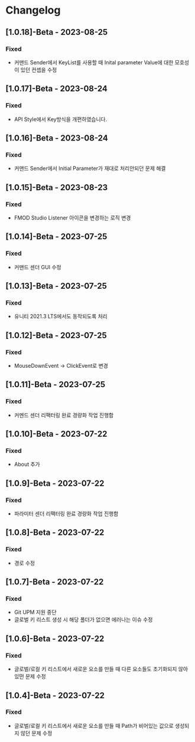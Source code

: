 # Changelog
## [1.0.18]-Beta - 2023-08-25
### Fixed
- 커맨드 Sender에서 KeyList를 사용할 때 Inital parameter Value에 대한 모호성이 있던 컨셉을 수정

## [1.0.17]-Beta - 2023-08-24
### Fixed
- API Style에서 Key방식을 개편하였습니다.

## [1.0.16]-Beta - 2023-08-24
### Fixed
- 커맨드 Sender에서 Initial Parameter가 재대로 처리안되던 문제 해결

## [1.0.15]-Beta - 2023-08-23
### Fixed
- FMOD Studio Listener 아이콘을 변경하는 로직 변경

## [1.0.14]-Beta - 2023-07-25
### Fixed
- 커맨드 센더 GUI 수정

## [1.0.13]-Beta - 2023-07-25
### Fixed
- 유니티 2021.3 LTS에서도 동작되도록 처리

## [1.0.12]-Beta - 2023-07-25
### Fixed
- MouseDownEvent -> ClickEvent로 변경

## [1.0.11]-Beta - 2023-07-25
### Fixed
- 커멘드 센더 리팩터링 완료 경량화 작업 진행함

## [1.0.10]-Beta - 2023-07-22
### Fixed
- About 추가

## [1.0.9]-Beta - 2023-07-22
### Fixed
- 파라미터 센더 리팩터링 완료 경량화 작업 진행함

## [1.0.8]-Beta - 2023-07-22
### Fixed
- 경로 수정

## [1.0.7]-Beta - 2023-07-22
### Fixed
- Git UPM 지원 중단
- 글로벌 키 리스트 생성 시 해당 폴더가 없으면 에러나는 이슈 수정

## [1.0.6]-Beta - 2023-07-22
### Fixed
- 글로벌/로컬 키 리스트에서 새로운 요소를 만들 때 다른 요소들도 초기화되지 않아있떤 문제 수정

## [1.0.4]-Beta - 2023-07-22
### Fixed
- 글로벌/로컬 키 리스트에서 새로운 요소를 만들 때 Path가 비어있는 값으로 생성되지 않던 문제 수정
